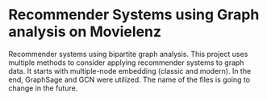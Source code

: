 # Recommender Systems using Graph analysis on Movielenz
Recommender systems using bipartite graph analysis. This project uses multiple methods to consider applying recommender systems to graph data. 
It starts with multiple-node embedding (classic and modern). In the end, GraphSage and GCN were utilized. The name of the files is going to change in the future.
